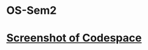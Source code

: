 # OS-Sem2

# [Screenshot of Codespace](Z:\Operating_Systems\OS-Sem2\Images\Screenshot(1).png "Screenshot of codespace")